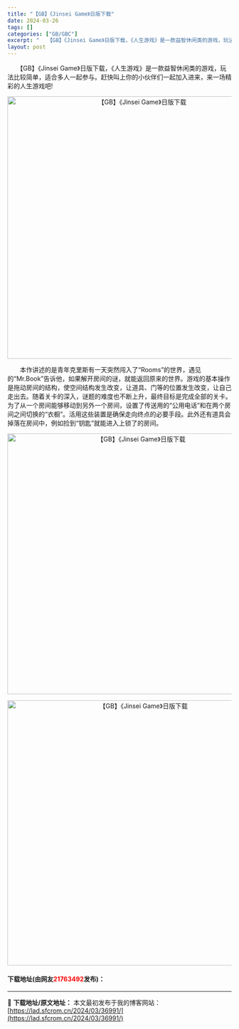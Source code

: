 ```yaml
---
title: "【GB】《Jinsei Game》日版下载"
date: 2024-03-26
tags: []
categories: ["GB/GBC"]
excerpt: "　　【GB】《Jinsei Game》日版下载，《人生游戏》是一款益智休闲类的游戏，玩法比较简单，适合多人一起参与。赶快叫上你的小伙伴们一起加入进来，来一场精彩的人生游戏吧! 　　本作讲述的是青年克里斯有一天突然闯入了&ldquo;Rooms&rdquo;的世界，遇见的&ldquo;Mr.Book&amp;&hellip;"
layout: post
---
```


 <p>　　【GB】《Jinsei Game》日版下载，《人生游戏》是一款益智休闲类的游戏，玩法比较简单，适合多人一起参与。赶快叫上你的小伙伴们一起加入进来，来一场精彩的人生游戏吧!</p> <p align="center"><img align="" border="0" src="https://lad.sfcrom.cn/wp-content/uploads/2024/03/20240326_6602809f2a759.png" width="590" alt="【GB】《Jinsei Game》日版下载" /></p> <p>　　本作讲述的是青年克里斯有一天突然闯入了&ldquo;Rooms&rdquo;的世界，遇见的&ldquo;Mr.Book&rdquo;告诉他，如果解开房间的谜，就能返回原来的世界。游戏的基本操作是拖动房间的结构，使空间结构发生改变，让道具、门等的位置发生改变，让自己走出去。随着关卡的深入，谜题的难度也不断上升，最终目标是完成全部的关卡。为了从一个房间能够移动到另外一个房间，设置了传送用的&ldquo;公用电话&rdquo;和在两个房间之间切换的&ldquo;衣橱&rdquo;。活用这些装置是确保走向终点的必要手段。此外还有道具会掉落在房间中，例如捡到&ldquo;钥匙&rdquo;就能进入上锁了的房间。</p> <p align="center"><img align="" border="0" src="https://lad.sfcrom.cn/wp-content/uploads/2024/03/20240326_6602809fd219b.png" width="586" alt="【GB】《Jinsei Game》日版下载" /></p> <p align="center"><img align="" border="0" src="https://lad.sfcrom.cn/wp-content/uploads/2024/03/20240326_660280a0850a4.png" width="596" alt="【GB】《Jinsei Game》日版下载" /></p> <p><h4>下载地址(由网友<font color="red">21763492</font>发布)：</h4></p> 

---
📖 **下载地址/原文地址：** 本文最初发布于我的博客网站：[https://lad.sfcrom.cn/2024/03/36991/](https://lad.sfcrom.cn/2024/03/36991/)
